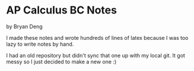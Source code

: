 # AP Calculus BC Notes

by Bryan Deng

I made these notes and wrote hundreds of lines of latex because I was too lazy to write notes by hand.

I had an old repository but didn't sync that one up with my local git. It got messy so I just decided to make a new one :)
